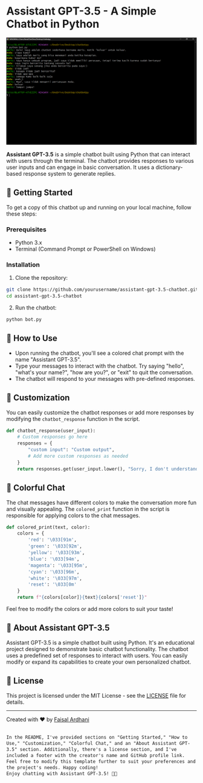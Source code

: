# Assistant GPT-3.5 - A Simple Chatbot in Python

![Chatbot](chatbot.jpg)

**Assistant GPT-3.5** is a simple chatbot built using Python that can interact with users through the terminal. The chatbot provides responses to various user inputs and can engage in basic conversation. It uses a dictionary-based response system to generate replies.

## 🚀 Getting Started

To get a copy of this chatbot up and running on your local machine, follow these steps:

### Prerequisites

- Python 3.x
- Terminal (Command Prompt or PowerShell on Windows)

### Installation

1. Clone the repository:

```bash
git clone https://github.com/yourusername/assistant-gpt-3.5-chatbot.git
cd assistant-gpt-3.5-chatbot
```

2. Run the chatbot:

```bash
python bot.py
```

## 💬 How to Use

- Upon running the chatbot, you'll see a colored chat prompt with the name "Assistant GPT-3.5".
- Type your messages to interact with the chatbot. Try saying "hello", "what's your name?", "how are you?", or "exit" to quit the conversation.
- The chatbot will respond to your messages with pre-defined responses.

## 🎨 Customization

You can easily customize the chatbot responses or add more responses by modifying the `chatbot_response` function in the script.

```python
def chatbot_response(user_input):
    # Custom responses go here
    responses = {
        "custom input": "Custom output",
        # Add more custom responses as needed
    }
    return responses.get(user_input.lower(), "Sorry, I don't understand your question.")
```

## 🌈 Colorful Chat

The chat messages have different colors to make the conversation more fun and visually appealing. The `colored_print` function in the script is responsible for applying colors to the chat messages.

```python
def colored_print(text, color):
    colors = {
        'red': '\033[91m',
        'green': '\033[92m',
        'yellow': '\033[93m',
        'blue': '\033[94m',
        'magenta': '\033[95m',
        'cyan': '\033[96m',
        'white': '\033[97m',
        'reset': '\033[0m'
    }
    return f"{colors[color]}{text}{colors['reset']}"
```

Feel free to modify the colors or add more colors to suit your taste!

## 🤖 About Assistant GPT-3.5

Assistant GPT-3.5 is a simple chatbot built using Python. It's an educational project designed to demonstrate basic chatbot functionality. The chatbot uses a predefined set of responses to interact with users. You can easily modify or expand its capabilities to create your own personalized chatbot.

## 📝 License

This project is licensed under the MIT License - see the [LICENSE](LICENSE) file for details.

---
Created with ❤️ by [Faisal Ardhani](https://github.com/FaisalArdhani)
```

In the README, I've provided sections on "Getting Started," "How to Use," "Customization," "Colorful Chat," and an "About Assistant GPT-3.5" section. Additionally, there's a license section, and I've included a footer with the creator's name and GitHub profile link. Feel free to modify this template further to suit your preferences and the project's needs. Happy coding!
Enjoy chatting with Assistant GPT-3.5! 🤖✨
